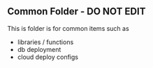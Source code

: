 ## Common Folder - DO NOT EDIT

This is folder is for common items such as

- libraries / functions
- db deployment
- cloud deploy configs
